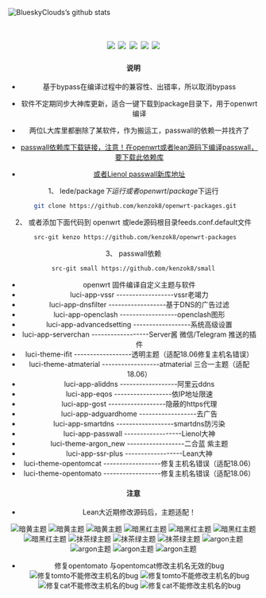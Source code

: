 ![BlueskyClouds’s github stats](https://github-readme-stats.vercel.app/api?username=BlueskyClouds&show_icons=true&theme=merko)
<div align="center">
<h1 align="center"openwrt-packages</h1>
<img src="https://img.shields.io/github/issues/BlueskyClouds/My-Actions?color=green">
<img src="https://img.shields.io/github/stars/BlueskyClouds/My-Actions?color=yellow">
<img src="https://img.shields.io/github/forks/BlueskyClouds/My-Actions?color=orange">
<img src="https://img.shields.io/github/license/BlueskyClouds/My-Actions?color=ff69b4">
<img src="https://img.shields.io/github/languages/code-size/BlueskyClouds/My-Actions?color=blueviolet">


#### 说明

* 基于bypass在编译过程中的兼容性、出错率，所以取消bypass

* 软件不定期同步大神库更新，适合一键下载到package目录下，用于openwrt编译


* 两位L大库里都删除了某软件，作为搬运工，passwall的依赖一并找齐了



- [passwall依赖库下载链接，注意！在openwrt或者lean源码下编译passwall，要下载此依赖库](https://github.com/kenzok8/small.git)


- [或者Lienol   passwall新库地址](https://github.com/xiaorouji/openwrt-passwall.git)
 


1、 lede/package$下运行 或者openwrt/package$下运行


```bash
 git clone https://github.com/kenzok8/openwrt-packages.git
```

 2、 或者添加下面代码到 openwrt 或lede源码根目录feeds.conf.default文件
 
```bash
 src-git kenzo https://github.com/kenzok8/openwrt-packages
```

 3、 passwall依赖
 
 ```bash
 src-git small https://github.com/kenzok8/small
 ```
 
- openwrt 固件编译自定义主题与软件
- luci-app-vssr            ------------------vssr老竭力
- luci-app-dnsfilter       ------------------基于DNS的广告过滤
- luci-app-openclash       ------------------openclash图形         
- luci-app-advancedsetting ------------------系统高级设置
- luci-app-serverchan      ------------------Server酱 微信/Telegram 推送的插件
- luci-theme-ifit          ------------------透明主题（适配18.06修复主机名错误）
- luci-theme-atmaterial    ------------------atmaterial 三合一主题（适配18.06）     
- luci-app-aliddns         ------------------阿里云ddns
- luci-app-eqos            ------------------依IP地址限速
- luci-app-gost            ------------------隐蔽的https代理
- luci-app-adguardhome     ------------------去广告 
- luci-app-smartdns        ------------------smartdns防污染
- luci-app-passwall        ------------------Lienol大神 
- luci-theme-argon_new     ------------------二合蓝 紫主题
- luci-app-ssr-plus        ------------------Lean大神 
- luci-theme-opentomcat    ------------------修复主机名错误（适配18.06）  
- luci-theme-opentomato    ------------------修复主机名错误（适配18.06）
#### 注意

* Lean大近期修改源码后，主题适配！



![暗黄主题](https://raw.githubusercontent.com/kenzok8/openwrt-packages/master/screenshot/sshot-9.jpg)
![暗黄主题](https://raw.githubusercontent.com/kenzok8/openwrt-packages/master/screenshot/sshot-10.jpg)
![暗黄主题](https://raw.githubusercontent.com/kenzok8/openwrt-packages/master/screenshot/sshot-11.jpg)
![暗黑红主题](https://raw.githubusercontent.com/kenzok8/openwrt-packages/master/screenshot/sshot-5.jpg)
![暗黑红主题](https://raw.githubusercontent.com/kenzok8/openwrt-packages/master/screenshot/sshot-6.jpg)
![暗黑红主题](https://raw.githubusercontent.com/kenzok8/openwrt-packages/master/screenshot/sshot-7.jpg)
![暗黑红主题](https://raw.githubusercontent.com/kenzok8/openwrt-packages/master/screenshot/sshot-8.jpg)
![抹茶绿主题](https://raw.githubusercontent.com/kenzok8/openwrt-packages/master/screenshot/sshot-12.jpg)
![抹茶绿主题](https://raw.githubusercontent.com/kenzok8/openwrt-packages/master/screenshot/sshot-13.jpg)
![抹茶绿主题](https://raw.githubusercontent.com/kenzok8/openwrt-packages/master/screenshot/sshot-14.jpg)
![argon主题](https://raw.githubusercontent.com/kenzok8/openwrt-packages/master/screenshot/sshot-1.png)
![argon主题](https://raw.githubusercontent.com/kenzok8/openwrt-packages/master/screenshot/sshot-2.png)
![argon主题](https://raw.githubusercontent.com/kenzok8/openwrt-packages/master/screenshot/sshot-3.png)
![argon主题](https://raw.githubusercontent.com/kenzok8/openwrt-packages/master/screenshot/sshot-4.png)
* 修复opentomato 与opentomcat修改主机名无效的bug
![修复tomto不能修改主机名的bug](https://raw.githubusercontent.com/kenzok8/openwrt-packages/master/screenshot/%E5%B0%8F%E7%8C%AA%E5%AE%B6-719.png)
![修复tomto不能修改主机名的bug](https://raw.githubusercontent.com/kenzok8/openwrt-packages/master/screenshot/%E5%B0%8F%E7%8C%AA%E5%AE%B6-722.png)
![修复cat不能修改主机名的bug](https://raw.githubusercontent.com/kenzok8/openwrt-packages/master/screenshot/%E5%B0%8F%E7%8C%AA%E5%AE%B6-720.png)
![修复cat不能修改主机名的bug](https://raw.githubusercontent.com/kenzok8/openwrt-packages/master/screenshot/%E5%B0%8F%E7%8C%AA%E5%AE%B6-721.png)

